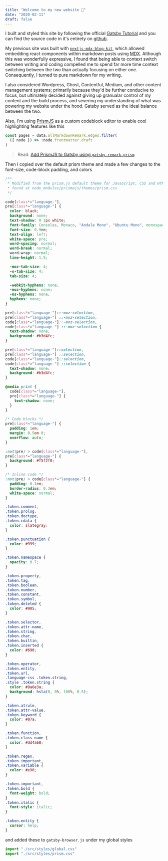 ```yaml
---
title: "Welcome to my new website 👋"
date: "2020-02-11"
draft: false
---
```


I built and styled this site by following the official [Gatsby Tutorial](https://www.gatsbyjs.org/tutorial/) and you can find the source code in it's entirety on [github](https://github.com/kunalgorithm/kunal.sh).

My previous site was built with [`nextjs-mdx-blog-kit`](https://github.com/lorenseanstewart/nextjs-mdx-blog-kit), which allowed embedding react components within markdown posts using [MDX](https://mdxjs.com). Although this was wonderfully expressive, I found that being able to context switch between writing and coding compelled me to spend far more time context switching between the two than actually focusing on either one. Consequently, I turned to pure markdown for my writing.

I also considered Wordpress, Ghost, Contentful, Medium, and other content management systems; primarily because they'd be further conducive to focus, but ultimately decided against giving up granualar control of my content and the build process, and severing my understanding of what was powering my website under the hood. Gatsby served as the ideal balance between the two.

Also, I'm using [PrismJS](https://prismjs.com/) as a custom codeblock editor to enable cool highlighting features like this

```javascript
const pages = data.allMarkdownRemark.edges.filter(
  ({ node }) => !node.frontmatter.draft
)
```

> Read: [Add PrismJS to Gatsby using `gatsby-remark-prism`](https://www.gatsbyjs.org/packages/gatsby-remark-prismjs/)

Then I copied over the default prism theme and made a few changes to the font-size, code-block padding, and colors

```css
/**
 * Modified from the prism.js default theme for JavaScript, CSS and HTML
 * found at node_modules/prismajs/themes/prism.css
 */

code[class*="language-"],
pre[class*="language-"] {
  color: black;
  background: none;
  text-shadow: 0 1px white;
  font-family: Consolas, Monaco, "Andale Mono", "Ubuntu Mono", monospace;
  font-size: 0.9em;
  text-align: left;
  white-space: pre;
  word-spacing: normal;
  word-break: normal;
  word-wrap: normal;
  line-height: 1.5;

  -moz-tab-size: 4;
  -o-tab-size: 4;
  tab-size: 4;

  -webkit-hyphens: none;
  -moz-hyphens: none;
  -ms-hyphens: none;
  hyphens: none;
}

pre[class*="language-"]::-moz-selection,
pre[class*="language-"] ::-moz-selection,
code[class*="language-"]::-moz-selection,
code[class*="language-"] ::-moz-selection {
  text-shadow: none;
  background: #b3d4fc;
}

pre[class*="language-"]::selection,
pre[class*="language-"] ::selection,
code[class*="language-"]::selection,
code[class*="language-"] ::selection {
  text-shadow: none;
  background: #b3d4fc;
}

@media print {
  code[class*="language-"],
  pre[class*="language-"] {
    text-shadow: none;
  }
}

/* Code blocks */
pre[class*="language-"] {
  padding: 1em;
  margin: 0.5em 0;
  overflow: auto;
}

:not(pre) > code[class*="language-"],
pre[class*="language-"] {
  background: #f5f2f0;
}

/* Inline code */
:not(pre) > code[class*="language-"] {
  padding: 0.1em;
  border-radius: 0.3em;
  white-space: normal;
}

.token.comment,
.token.prolog,
.token.doctype,
.token.cdata {
  color: slategray;
}

.token.punctuation {
  color: #999;
}

.token.namespace {
  opacity: 0.7;
}

.token.property,
.token.tag,
.token.boolean,
.token.number,
.token.constant,
.token.symbol,
.token.deleted {
  color: #905;
}

.token.selector,
.token.attr-name,
.token.string,
.token.char,
.token.builtin,
.token.inserted {
  color: #690;
}

.token.operator,
.token.entity,
.token.url,
.language-css .token.string,
.style .token.string {
  color: #9a6e3a;
  background: hsla(0, 0%, 100%, 0.5);
}

.token.atrule,
.token.attr-value,
.token.keyword {
  color: #07a;
}

.token.function,
.token.class-name {
  color: #dd4a68;
}

.token.regex,
.token.important,
.token.variable {
  color: #e90;
}

.token.important,
.token.bold {
  font-weight: bold;
}
.token.italic {
  font-style: italic;
}

.token.entity {
  cursor: help;
}
```

and added these to `gatsby-browser.js` under my global styles

```javascript
import "./src/styles/global.css"
import "./src/styles/prism.css"
```
